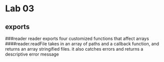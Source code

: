 # Lab 03

## exports

###reader
reader exports four customized functions that affect arrays
####reader.readFile
takes in an array of paths and a callback function, and returns an array stringified files. it also catches errors and returns a descriptive error message
